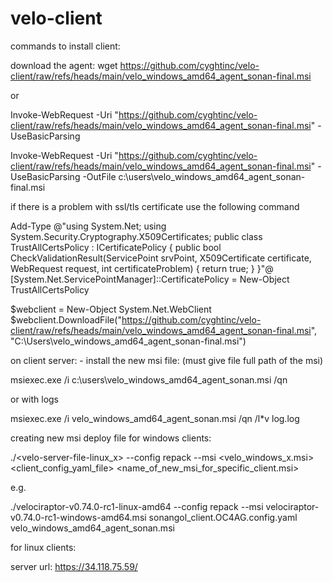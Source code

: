 # velo-client

commands to install client:

download the agent:
wget https://github.com/cyghtinc/velo-client/raw/refs/heads/main/velo_windows_amd64_agent_sonan-final.msi

or 

Invoke-WebRequest -Uri "https://github.com/cyghtinc/velo-client/raw/refs/heads/main/velo_windows_amd64_agent_sonan-final.msi" -UseBasicParsing

Invoke-WebRequest -Uri "https://github.com/cyghtinc/velo-client/raw/refs/heads/main/velo_windows_amd64_agent_sonan-final.msi" -UseBasicParsing -OutFile c:\users\velo_windows_amd64_agent_sonan-final.msi

if there is a problem with ssl/tls certificate
use the following command

Add-Type @"using System.Net;
using System.Security.Cryptography.X509Certificates;
public class TrustAllCertsPolicy : ICertificatePolicy {
    public bool CheckValidationResult(ServicePoint srvPoint, X509Certificate certificate, WebRequest request, int certificateProblem) {
        return true;
    }
}"@
[System.Net.ServicePointManager]::CertificatePolicy = New-Object TrustAllCertsPolicy

$webclient = New-Object System.Net.WebClient
$webclient.DownloadFile("https://github.com/cyghtinc/velo-client/raw/refs/heads/main/velo_windows_amd64_agent_sonan-final.msi", "C:\Users\velo_windows_amd64_agent_sonan-final.msi")






on client server: - install the new msi file: (must give file full path of the msi)

msiexec.exe /i c:\users\velo_windows_amd64_agent_sonan.msi /qn

or with logs

msiexec.exe /i velo_windows_amd64_agent_sonan.msi /qn /l*v log.log







creating new msi deploy file for windows clients:

./<velo-server-file-linux_x> --config repack --msi <velo_windows_x.msi> <client_config_yaml_file> <name_of_new_msi_for_specific_client.msi>

e.g.

./velociraptor-v0.74.0-rc1-linux-amd64 --config repack --msi velociraptor-v0.74.0-rc1-windows-amd64.msi sonangol_client.OC4AG.config.yaml velo_windows_amd64_agent_sonan.msi



for linux clients:


server url:
https://34.118.75.59/
